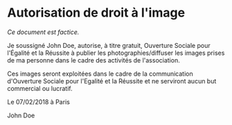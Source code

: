 # Autorisation de droit à l'image

*Ce document est factice.*

Je soussigné John Doe, autorise, à titre gratuit, Ouverture Sociale pour l'Égalité et la Réussite à publier les photographies/diffuser les images prises de ma personne dans le cadre des activités de l'association.

Ces images seront exploitées dans le cadre de la communication d'Ouverture Sociale pour l'Egalité et la Réussite et ne serviront aucun but commercial ou lucratif.

Le 07/02/2018 à Paris

John Doe

